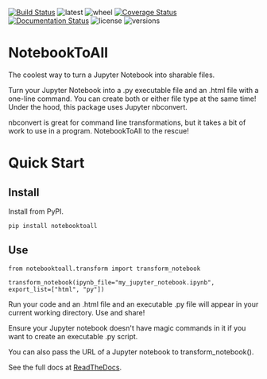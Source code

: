 [![Build Status](https://travis-ci.org/notebooktoall/notebooktoall.svg?branch=master)](https://travis-ci.org/notebooktoall/notebooktoall)
![latest](https://img.shields.io/pypi/v/notebooktoall.svg?style=flat) ![wheel](https://img.shields.io/pypi/wheel/notebooktoall.svg?style=flat) [![Coverage Status](https://coveralls.io/repos/github/notebooktoall/notebooktoall/badge.svg?branch=master)](https://coveralls.io/github/notebooktoall/notebooktoall?branch=master) [![Documentation Status](https://readthedocs.org/projects/pyup/badge/?version=latest)](https://pyup.readthedocs.io/en/latest/?badge=latest)
![license](https://img.shields.io/pypi/l/notebooktoall.svg?style=flat)
![versions](https://img.shields.io/pypi/pyversions/notebooktoall.svg?style=flat)


# NotebookToAll
The coolest way to turn a Jupyter Notebook into sharable files.

Turn your Jupyter Notebook into a .py executable file and an .html file with a one-line command. You can create both or either file type at the same time! Under the hood, this package uses Jupyter nbconvert.

nbconvert is great for command line transformations, but it takes a bit of work to use in a program. NotebookToAll to the rescue!

# Quick Start

## Install
Install from PyPI.

`pip install notebooktoall`

## Use

```
from notebooktoall.transform import transform_notebook

transform_notebook(ipynb_file="my_jupyter_notebook.ipynb", export_list=["html", "py"])
```

Run your code and an .html file and an executable .py file will appear in your current working directory. Use and share!

Ensure your Jupyter notebook doesn't have magic commands in it if you want to create an executable .py script.

You can also pass the URL of a Jupyter notebook to transform_notebook().

See the full docs at [ReadTheDocs](https://notebooktoall.readthedocs.io/en/latest/index.html).
